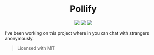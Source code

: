 <h1 align="center">Pollify</h1>
<div align="center">
  <img src="https://img.shields.io/badge/License-MIT-blue?style=for-the-badge">
  <img src="https://img.shields.io/badge/Pollify-1.0.0-red?style=for-the-badge">
  <img src="https://img.shields.io/badge/-repository-grey?style=for-the-badge&logo=python&logoColor=white">
</div>

I've been working on this project where in you can chat with strangers anonymously.

> Licensed with MIT
